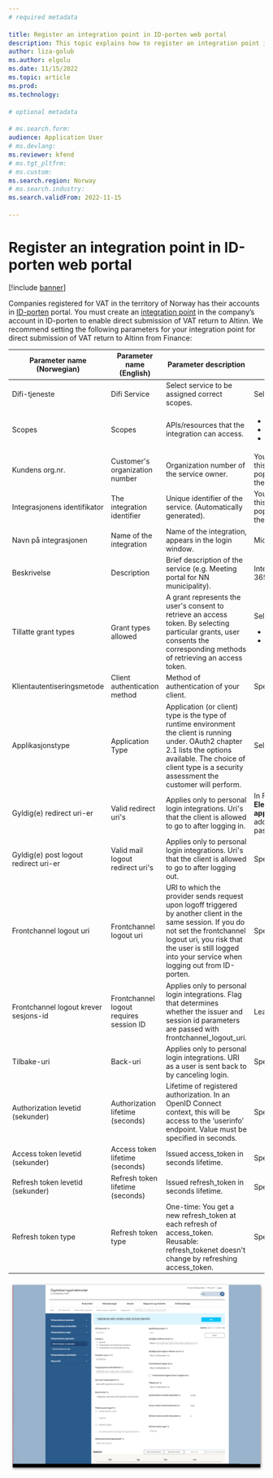 ```yaml
---
# required metadata

title: Register an integration point in ID-porten web portal
description: This topic explains how to register an integration point in ID-porten web portal in Norway. 
author: liza-golub
ms.author: elgolu
ms.date: 11/15/2022
ms.topic: article
ms.prod: 
ms.technology: 

# optional metadata

# ms.search.form: 
audience: Application User
# ms.devlang: 
ms.reviewer: kfend
# ms.tgt_pltfrm: 
# ms.custom: 
ms.search.region: Norway
# ms.search.industry: 
ms.search.validFrom: 2022-11-15

---
```


# Register an integration point in ID-porten web portal

[!include [banner](../includes/banner.md)]

Companies registered for VAT in the territory of Norway has their accounts in [ID-porten](https://samarbeid.digdir.no/id-porten/ta-i-bruk-id-porten/94) portal. You must create an [integration point](https://docs.digdir.no/oidc_index.html) in the company’s account in ID-porten to enable direct submission of VAT return to Altinn.
We recommend setting the following parameters for your integration point for direct submission of VAT return to Altinn from Finance:

| Parameter name (Norwegian) | Parameter name (English) | Parameter description | Parameter value |
|----------------------------|--------------------------|-----------------------|-----------------|
| Difi-tjeneste | Difi Service | Select service to be assigned correct scopes. | Select: "API-klient" |
|  Scopes	| Scopes |	APIs/resources that the integration can access. | <ul><li>openid</li><li>skatteetaten:mvameldinginnsending</li><li>skatteetaten:mvameldingvalidering</li></ul> |
| Kundens org.nr.	| Customer's organization number |Organization number of the service owner.	| You do not have to specify any value in this field. Necessary value will be populated automatically upon saving the setup of the integration point. |
| Integrasjonens identifikator	| The integration identifier	| Unique identifier of the service. (Automatically generated).|	You do not have to specify any value in this field. Necessary value will be populated automatically upon saving the setup of the integration point. |
| Navn på integrasjonen	| Name of the integration	| Name of the integration, appears in the login window. | Microsoft Dynamics 365 Finance |
| Beskrivelse	| Description	| Brief description of the service (e.g. Meeting portal for NN municipality).	| Integration with Microsoft Dynamics 365 Finance |
| Tillatte grant types | Grant types allowed	| A grant represents the user's consent to retrieve an access token. By selecting particular grants, user consents the corresponding methods of retrieving an access token.	| Select the following grant-types: <ul><li>authorization_code</li><li>refresh_token</li></ul> |
| Klientautentiseringsmetode	| Client authentication method	| Method of authentication of your client.	| Specify: “client_secret_post” |
| Applikasjonstype	| Application Type	| Application (or client) type is the type of runtime environment the client is running under. OAuth2 chapter 2.1 lists the options available. The choice of client type is a security assessment the customer will perform.	| Select: “web” |
| Gyldig(e) redirect uri-er	| Valid redirect uri's	| Applies only to personal login integrations. Uri's that the client is allowed to go to after logging in.	| In Finance, go to **Tax** > **Setup** > **Electronic messages** > **Web applications** page, copy the URL (https address) from the address line and paste it in this field. |
| Gyldig(e) post logout redirect uri-er |	Valid mail logout redirect uri's	| Applies only to personal login integrations. Uri's that the client is allowed to go to after logging out.	| Specify: “`https://skatteetaten.no`” |
| Frontchannel logout uri |	Frontchannel logout uri	| URI to which the provider sends request upon logoff triggered by another client in the same session. If you do not set the frontchannel logout uri, you risk that the user is still logged into your service when logging out from ID-porten.	| Specify: “`https://skatteetaten.no`” |
| Frontchannel logout krever sesjons-id	| Frontchannel logout requires session ID	| Applies only to personal login integrations. Flag that determines whether the issuer and session id parameters are passed with frontchannel_logout_uri.	| Leave this parameter unchecked. |
| Tilbake-uri	| Back-uri	| Applies only to personal login integrations. URI as a user is sent back to by canceling login.	| Specify: “`https://skatteetaten.no`” |
| Authorization levetid (sekunder)	| Authorization lifetime (seconds)	| Lifetime of registered authorization. In an OpenID Connect context, this will be access to the ‘userinfo’ endpoint. Value must be specified in seconds.	| Specify: “31536000” (1 year) |
| Access token levetid (sekunder) |	Access token lifetime (seconds)	| Issued access_token in seconds lifetime.	| Specify: “7200” (2 hours) |
| Refresh token levetid (sekunder)	| Refresh token lifetime (seconds)	| Issued refresh_token in seconds lifetime.	| Specify: “0” |
| Refresh token type	| Refresh token type	| One-time: You get a new refresh_token at each refresh of access_token. Reusable: refresh_tokenet doesn't change by refreshing access_token.	| Specify: “Engangs” |

![Register an integration point in ID-porten web portal.](media/emea-nor-vat-return-integration-point.png)

